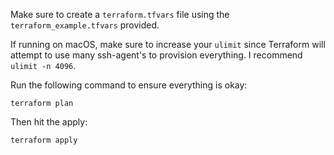 Make sure to create a `terraform.tfvars` file using the `terraform_example.tfvars` provided.

If running on macOS, make sure to increase your `ulimit` since Terraform will attempt to use many ssh-agent's to provision everything. I recommend `ulimit -n 4096`.

Run the following command to ensure everything is okay:

```
terraform plan
```

Then hit the apply:

```
terraform apply
```